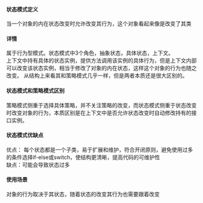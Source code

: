 #### 状态模式定义
当一个对象的内在状态改变时允许改变其行为，这个对象看起来像是改变了其类
#### 详情
属于行为型模式。状态模式中3个角色，抽象状态，具体状态，上下文。  
上下文中持有具体的状态实例，提供方法调用该实例的具体行为，但是上下文内部可以改变该状态实例，相当于修改了对象的内在状态，这样这个对象的行为也随之改变。
从结构上来看其和策略模式几乎一样，但是两者本质还是很大区别的。
#### 状态模式和策略模式区别
策略模式侧重于选择具体策略，并不关注策略的改变，而状态模式侧重于状态改变时改变对象的行为，本质区别是在上下文中是否允许状态改变时自动修改持有的接口实例。
#### 状态模式优缺点
优点：
每个状态都是一个子类，易于扩展和维护，符合开闭原则，避免使用过多的条件选择if-else或switch，使结构更清晰，提高代码的可维护性  
缺点：可能会导致状态过多
#### 使用场景
对象的行为取决于其状态，随着状态的改变其行为也需要跟着改变


